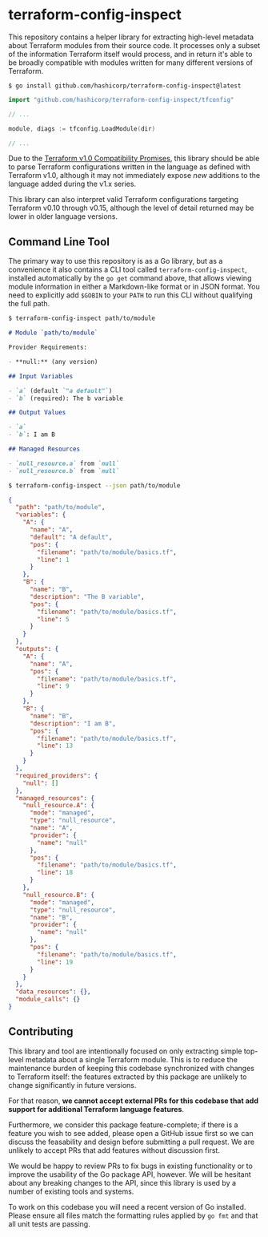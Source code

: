 # terraform-config-inspect

This repository contains a helper library for extracting high-level metadata
about Terraform modules from their source code. It processes only a subset
of the information Terraform itself would process, and in return it's able
to be broadly compatible with modules written for many different versions of
Terraform.

```
$ go install github.com/hashicorp/terraform-config-inspect@latest
```

```go
import "github.com/hashicorp/terraform-config-inspect/tfconfig"

// ...

module, diags := tfconfig.LoadModule(dir)

// ...
```

Due to the [Terraform v1.0 Compatibility Promises](https://www.terraform.io/docs/language/v1-compatibility-promises.html),
this library should be able to parse Terraform configurations written in
the language as defined with Terraform v1.0, although it may not immediately
expose _new_ additions to the language added during the v1.x series.

This library can also interpret valid Terraform configurations targeting
Terraform v0.10 through v0.15, although the level of detail returned may
be lower in older language versions.

## Command Line Tool

The primary way to use this repository is as a Go library, but as a convenience
it also contains a CLI tool called `terraform-config-inspect`, installed
automatically by the `go get` command above, that allows viewing module
information in either a Markdown-like format or in JSON format.
You need to explicitly add `$GOBIN` to your `PATH` to run this CLI without
qualifying the full path.

```sh
$ terraform-config-inspect path/to/module
```

```markdown
# Module `path/to/module`

Provider Requirements:

- **null:** (any version)

## Input Variables

- `a` (default `"a default"`)
- `b` (required): The b variable

## Output Values

- `a`
- `b`: I am B

## Managed Resources

- `null_resource.a` from `null`
- `null_resource.b` from `null`
```

```sh
$ terraform-config-inspect --json path/to/module
```

```json
{
  "path": "path/to/module",
  "variables": {
    "A": {
      "name": "A",
      "default": "A default",
      "pos": {
        "filename": "path/to/module/basics.tf",
        "line": 1
      }
    },
    "B": {
      "name": "B",
      "description": "The B variable",
      "pos": {
        "filename": "path/to/module/basics.tf",
        "line": 5
      }
    }
  },
  "outputs": {
    "A": {
      "name": "A",
      "pos": {
        "filename": "path/to/module/basics.tf",
        "line": 9
      }
    },
    "B": {
      "name": "B",
      "description": "I am B",
      "pos": {
        "filename": "path/to/module/basics.tf",
        "line": 13
      }
    }
  },
  "required_providers": {
    "null": []
  },
  "managed_resources": {
    "null_resource.A": {
      "mode": "managed",
      "type": "null_resource",
      "name": "A",
      "provider": {
        "name": "null"
      },
      "pos": {
        "filename": "path/to/module/basics.tf",
        "line": 18
      }
    },
    "null_resource.B": {
      "mode": "managed",
      "type": "null_resource",
      "name": "B",
      "provider": {
        "name": "null"
      },
      "pos": {
        "filename": "path/to/module/basics.tf",
        "line": 19
      }
    }
  },
  "data_resources": {},
  "module_calls": {}
}
```

## Contributing

This library and tool are intentionally focused on only extracting simple
top-level metadata about a single Terraform module. This is to reduce the
maintenance burden of keeping this codebase synchronized with changes to
Terraform itself: the features extracted by this package are unlikely to change
significantly in future versions.

For that reason, **we cannot accept external PRs for this codebase that add support for additional Terraform language features**.

Furthermore, we consider this package feature-complete; if there is a feature
you wish to see added, please open a GitHub issue first so we can discuss the
feasability and design before submitting a pull request. We are unlikely to
accept PRs that add features without discussion first.

We would be happy to review PRs to fix bugs in existing functionality or to
improve the usability of the Go package API, however. We will be hesitant about
any breaking changes to the API, since this library is used by a number of
existing tools and systems.

To work on this codebase you will need a recent version of Go installed. Please
ensure all files match the formatting rules applied by `go fmt` and that all
unit tests are passing.
